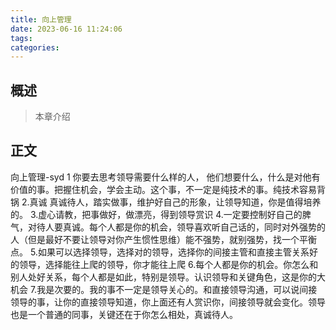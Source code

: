 ```yaml
---
title: 向上管理
date: 2023-06-16 11:24:06
tags:
categories:
---
```


## 概述

> 本章介绍

<!--more-->

## 正文

向上管理-syd
1 你要去思考领导需要什么样的人， 他们想要什么，什么是对他有价值的事。把握住机会，学会主动。这个事，不一定是纯技术的事。纯技术容易背锅
2.真诚 真诚待人，踏实做事，维护好自己的形象，让领导知道，你是值得培养的。
3.虚心请教，把事做好，做漂亮，得到领导赏识
4.一定要控制好自己的脾气，对待人要真诚。每个人都是你的机会，领导喜欢听自己话的，同时对外强势的人（但是最好不要让领导对你产生惯性思维）能不强势，就别强势，找一个平衡点。
5.如果可以选择领导，选择对的领导，选择你的间接主管和直接主管关系好的领导，选择能往上爬的领导，你才能往上爬
6.每个人都是你的机会。你怎么和别人处好关系，每个人都是如此，特别是领导。认识领导和关键角色，这是你的大机会
7.我是次要的。我的事不一定是领导关心的。和直接领导沟通，可以说间接领导的事，让你的直接领导知道，你上面还有人赏识你，间接领导就会变化。领导也是一个普通的同事，关键还在于你怎么相处，真诚待人。

